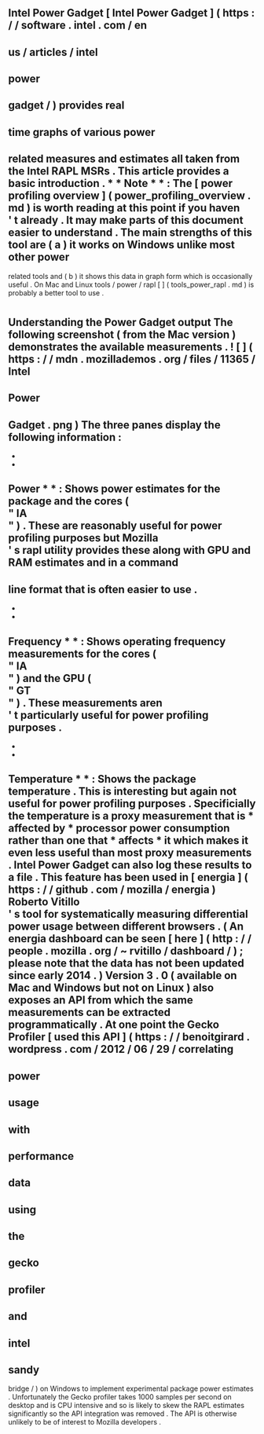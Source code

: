 #
Intel
Power
Gadget
[
Intel
Power
Gadget
]
(
https
:
/
/
software
.
intel
.
com
/
en
-
us
/
articles
/
intel
-
power
-
gadget
/
)
provides
real
-
time
graphs
of
various
power
-
related
measures
and
estimates
all
taken
from
the
Intel
RAPL
MSRs
.
This
article
provides
a
basic
introduction
.
*
*
Note
*
*
:
The
[
power
profiling
overview
]
(
power_profiling_overview
.
md
)
is
worth
reading
at
this
point
if
you
haven
\
'
t
already
.
It
may
make
parts
of
this
document
easier
to
understand
.
The
main
strengths
of
this
tool
are
(
a
)
it
works
on
Windows
unlike
most
other
power
-
related
tools
and
(
b
)
it
shows
this
data
in
graph
form
which
is
occasionally
useful
.
On
Mac
and
Linux
tools
/
power
/
rapl
[
]
(
tools_power_rapl
.
md
)
is
probably
a
better
tool
to
use
.
#
#
Understanding
the
Power
Gadget
output
The
following
screenshot
(
from
the
Mac
version
)
demonstrates
the
available
measurements
.
!
[
]
(
https
:
/
/
mdn
.
mozillademos
.
org
/
files
/
11365
/
Intel
-
Power
-
Gadget
.
png
)
The
three
panes
display
the
following
information
:
-
*
*
Power
*
*
:
Shows
power
estimates
for
the
package
and
the
cores
(
\
"
IA
\
"
)
.
These
are
reasonably
useful
for
power
profiling
purposes
but
Mozilla
\
'
s
rapl
utility
provides
these
along
with
GPU
and
RAM
estimates
and
in
a
command
-
line
format
that
is
often
easier
to
use
.
-
*
*
Frequency
*
*
:
Shows
operating
frequency
measurements
for
the
cores
(
\
"
IA
\
"
)
and
the
GPU
(
\
"
GT
\
"
)
.
These
measurements
aren
\
'
t
particularly
useful
for
power
profiling
purposes
.
-
*
*
Temperature
*
*
:
Shows
the
package
temperature
.
This
is
interesting
but
again
not
useful
for
power
profiling
purposes
.
Specificially
the
temperature
is
a
proxy
measurement
that
is
*
affected
by
*
processor
power
consumption
rather
than
one
that
*
affects
*
it
which
makes
it
even
less
useful
than
most
proxy
measurements
.
Intel
Power
Gadget
can
also
log
these
results
to
a
file
.
This
feature
has
been
used
in
[
energia
]
(
https
:
/
/
github
.
com
/
mozilla
/
energia
)
Roberto
Vitillo
\
'
s
tool
for
systematically
measuring
differential
power
usage
between
different
browsers
.
(
An
energia
dashboard
can
be
seen
[
here
]
(
http
:
/
/
people
.
mozilla
.
org
/
~
rvitillo
/
dashboard
/
)
;
please
note
that
the
data
has
not
been
updated
since
early
2014
.
)
Version
3
.
0
(
available
on
Mac
and
Windows
but
not
on
Linux
)
also
exposes
an
API
from
which
the
same
measurements
can
be
extracted
programmatically
.
At
one
point
the
Gecko
Profiler
[
used
this
API
]
(
https
:
/
/
benoitgirard
.
wordpress
.
com
/
2012
/
06
/
29
/
correlating
-
power
-
usage
-
with
-
performance
-
data
-
using
-
the
-
gecko
-
profiler
-
and
-
intel
-
sandy
-
bridge
/
)
on
Windows
to
implement
experimental
package
power
estimates
.
Unfortunately
the
Gecko
profiler
takes
1000
samples
per
second
on
desktop
and
is
CPU
intensive
and
so
is
likely
to
skew
the
RAPL
estimates
significantly
so
the
API
integration
was
removed
.
The
API
is
otherwise
unlikely
to
be
of
interest
to
Mozilla
developers
.
